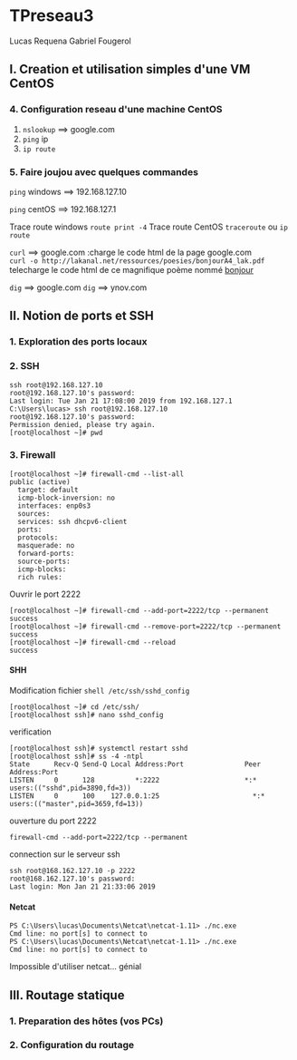 # TPreseau3
Lucas Requena Gabriel Fougerol

## I. Creation et utilisation simples d'une VM CentOS
### 4. Configuration reseau d'une machine CentOS 

1. ```nslookup``` ==> google.com
2. ```ping``` ip 
3. ```ip route```

### 5. Faire joujou avec quelques commandes

```ping``` windows ==> 192.168.127.10

```ping``` centOS ==> 192.168.127.1

Trace route windows ```route print -4```
Trace route CentOS ```traceroute``` ou ```ip route```

```curl``` ==> google.com :charge le code html de la page google.com  
```curl -o http://lakanal.net/ressources/poesies/bonjourA4_lak.pdf``` telecharge le code html de ce magnifique poème nommé [bonjour](http://lakanal.net/ressources/poesies/bonjourA4_lak.pdf)

```dig``` ==> google.com
```dig``` ==> ynov.com

## II. Notion de ports et SSH
### 1. Exploration des ports locaux

### 2. SSH
```shell
ssh root@192.168.127.10
root@192.168.127.10's password:
Last login: Tue Jan 21 17:08:00 2019 from 192.168.127.1
C:\Users\lucas> ssh root@192.168.127.10
root@192.168.127.10's password:
Permission denied, please try again.
[root@localhost ~]# pwd
```

### 3. Firewall
```shell
[root@localhost ~]# firewall-cmd --list-all
public (active)
  target: default
  icmp-block-inversion: no
  interfaces: enp0s3
  sources:
  services: ssh dhcpv6-client
  ports:
  protocols:
  masquerade: no
  forward-ports:
  source-ports:
  icmp-blocks:
  rich rules:
 ```
 
Ouvrir le port 2222

```shell
[root@localhost ~]# firewall-cmd --add-port=2222/tcp --permanent
success
[root@localhost ~]# firewall-cmd --remove-port=2222/tcp --permanent
success
[root@localhost ~]# firewall-cmd --reload
success
```

#### SHH

Modification fichier ```shell /etc/ssh/sshd_config ```
```shell
[root@localhost ~]# cd /etc/ssh/ 
[root@localhost ssh]# nano sshd_config
```
verification
```shell
[root@localhost ssh]# systemctl restart sshd
[root@localhost ssh]# ss -4 -ntpl
State      Recv-Q Send-Q Local Address:Port               Peer Address:Port     
LISTEN     0      128          *:2222                     *:*                   users:(("sshd",pid=3890,fd=3))
LISTEN     0      100    127.0.0.1:25                       *:*                   users:(("master",pid=3659,fd=13))
```

ouverture du port 2222
```shell
firewall-cmd --add-port=2222/tcp --permanent
``` 

connection sur le serveur ssh
```shell
ssh root@168.162.127.10 -p 2222
root@168.162.127.10's password:
Last login: Mon Jan 21 21:33:06 2019
```

#### Netcat

```shell
PS C:\Users\lucas\Documents\Netcat\netcat-1.11> ./nc.exe
Cmd line: no port[s] to connect to
PS C:\Users\lucas\Documents\Netcat\netcat-1.11> ./nc.exe
Cmd line: no port[s] to connect to
```
Impossible d'utiliser netcat... génial

## III. Routage statique

### 1. Preparation des hôtes (vos PCs)


### 2. Configuration du routage


